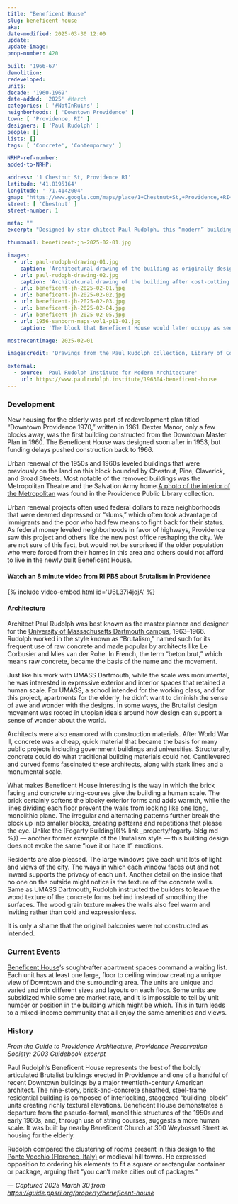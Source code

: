 ```yaml
---
title: "Beneficent House"
slug: beneficent-house
aka:
date-modified: 2025-03-30 12:00
update:
update-image:
prop-number: 420

built: '1966-67'
demolition:
redeveloped:
units:
decade: '1960-1969'
date-added: '2025' #March
categories: [ '#NotInRuins' ]
neighborhoods: [ 'Downtown Providence' ]
town: [ 'Providence, RI' ]
designers: [ 'Paul Rudolph' ]
people: []
lists: []
tags: [ 'Concrete', 'Contemporary' ]

NRHP-ref-number:
added-to-NRHP:

address: '1 Chestnut St, Providence RI'
latitude: '41.8195164'
longitude: '-71.4142004'
gmap: "https://www.google.com/maps/place/1+Chestnut+St,+Providence,+RI+02903/@41.8195164,-71.4142004,18z/data=!4m6!3m5!1s0x89e4456cce55dd69:0xec17bba70546a312!8m2!3d41.8195444!4d-71.4141682!16s%2Fg%2F11c1z5s3f9?entry=ttu&g_ep=EgoyMDI1MDMyNS4xIKXMDSoASAFQAw%3D%3D"
street: [ 'Chestnut' ]
street-number: 1

meta: ""
excerpt: "Designed by star-chitect Paul Rudolph, this “modern” building by some standards shows the softer, human side of the Brutalist style of the 1960s"

thumbnail: beneficent-jh-2025-02-01.jpg

images:
  - url: paul-rudoph-drawing-01.jpg
    caption: 'Architectural drawing of the building as originally designed, with balconies on each apartment — From the Paul Rudolph collection, Library of Congress'
  - url: paul-rudoph-drawing-02.jpg
    caption: 'Architetcural drawing of the building after cost-cutting removed the balconies — From the Paul Rudolph collection, Library of Congress'
  - url: beneficent-jh-2025-02-01.jpg
  - url: beneficent-jh-2025-02-02.jpg
  - url: beneficent-jh-2025-02-03.jpg
  - url: beneficent-jh-2025-02-04.jpg
  - url: beneficent-jh-2025-02-05.jpg
  - url: 1956-sanborn-maps-vol1-p11-01.jpg
    caption: 'The block that Beneficent House would later occupy as seen in 1956. 1920-1956 Sanborn Map, Volume 1, Plate 11 — Library of Congress, Maps Division'

mostrecentimage: 2025-02-01

imagescredit: 'Drawings from the Paul Rudolph collection, Library of Congress'

external:
  - source: 'Paul Rudolph Institute for Modern Architecture'
    url: https://www.paulrudolph.institute/196304-beneficent-house
---
```


### Development

New housing for the elderly was part of redevelopment plan titled “Downtown Providence 1970,” written in 1961. Dexter Manor, only a few blocks away, was the first building constructed from the Downtown Master Plan in 1960. The Beneficent House was designed soon after in 1953, but funding delays pushed construction back to 1966.

Urban renewal of the 1950s and 1960s leveled buildings that were previously on the land on this block bounded by Chestnut, Pine, Claverick, and Broad Streets. Most notable of the removed buildings was the Metropolitan Theatre and the Salvation Army home.[A photo of the interior of the Metropolitan](https://provlibdigital.org/islandora/object/VM013_WC1479) was found in the Providence Public Library collection.

Urban renewal projects often used federal dollars to raze neighborhoods that were deemed depressed or “slums,” which often took advantage of immigrants and the poor who had few means to fight back for their status. As federal money leveled neighborhoods in favor of highways, Providence saw this project and others like the new post office reshaping the city. We are not sure of this fact, but would not be surprised if the older population who were forced from their homes in this area and others could not afford to live in the newly built Beneficent House.


#### Watch an 8 minute video from RI PBS about Brutalism in Providence

{% include video-embed.html id='U6L37i4jojA' %}


#### Architecture

Architect Paul Rudolph was best known as the master planner and designer for the [University of Massachusetts Dartmouth campus](https://www.paulrudolph.institute/196302-umass-dartmouth), 1963–1966. Rudolph worked in the style known as “Brutalism,” named such for its frequent use of raw concrete and made popular by architects like Le Corbusier and Mies van der Rohe. In French, the term “beton brut,” which means raw concrete, became the basis of the name and the movement.

Just like his work with UMASS Dartmouth, while the scale was monumental, he was interested in expressive exterior and interior spaces that retained a human scale. For UMASS, a school intended for the working class, and for this project, apartments for the elderly, he didn’t want to diminish the sense of awe and wonder with the designs. In some ways, the Brutalist design movement was rooted in utopian ideals around how design can support a sense of wonder about the world.

Architects were also enamored with construction materials. After World War II, concrete was a cheap, quick material that became the basis for many public projects including government buildings and universities. Structurally, concrete could do what traditional building materials could not. Cantilevered and curved forms fascinated these architects, along with stark lines and a monumental scale.

What makes Beneficent House interesting is the way in which the brick facing and concrete string-courses give the building a human scale. The brick certainly softens the blocky exterior forms and adds warmth, while the lines dividing each floor prevent the walls from looking like one long, monolithic plane. The irregular and alternating patterns further break the block up into smaller blocks, creating patterns and repetitions that please the eye. Unlike the [Fogarty Building]({% link _property/fogarty-bldg.md %}) — another former example of the Brutalism style — this building design does not evoke the same “love it or hate it” emotions.

Residents are also pleased. The large windows give each unit lots of light and views of the city. The ways in which each window faces out and not inward supports the privacy of each unit. Another detail on the inside that no one on the outside might notice is the texture of the concrete walls. Same as UMASS Dartmouth, Rudolph instructed the builders to leave the wood texture of the concrete forms behind instead of smoothing the surfaces. The wood grain texture makes the walls also feel warm and inviting rather than cold and expressionless.

It is only a shame that the original balconies were not constructed as intended.


### Current Events

[Beneficent House](https://www.beneficenthouse.com/)’s sought-after apartment spaces command a waiting list. Each unit has at least one large, floor to ceiling window creating a unique view of Downtown and the surrounding area. The units are unique and varied and mix different sizes and layouts on each floor. Some units are subsidized while some are market rate, and it is impossible to tell by unit number or position in the building which might be which. This in turn leads to a mixed-income community that all enjoy the same amenities and views.


### History

_From the Guide to Providence Architecture, Providence Preservation Society: 2003 Guidebook excerpt_

Paul Rudolph’s Beneficent House represents the best of the boldly articulated Brutalist buildings erected in Providence and one of a handful of recent Downtown buildings by a major twentieth-century American architect. The nine-story, brick-and-concrete sheathed, steel-frame residential building is composed of interlocking, staggered “building-block” units creating richly textural elevations. Beneficent House demonstrates a departure from the pseudo-formal, monolithic structures of the 1950s and early 1960s, and, through use of string courses, suggests a more human scale. It was built by nearby Beneficent Church at 300 Weybosset Street as housing for the elderly.

Rudolph compared the clustering of rooms present in this design to the [Ponte Vecchio (Florence, Italy)](https://en.wikipedia.org/wiki/Ponte_Vecchio) or medieval hill towns. He expressed opposition to ordering his elements to fit a square or rectangular container or package, arguing that “you can’t make cities out of packages.”

— _Captured 2025 March 30 from https://guide.ppsri.org/property/beneficent-house_
